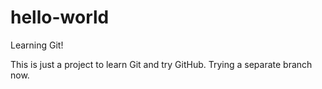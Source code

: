 # hello-world
Learning Git!

This is just a project to learn Git and try GitHub.
Trying a separate branch now.
